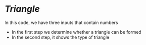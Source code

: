 # *Triangle*
In this code, we have three inputs that contain numbers 
*  In the first step we determine whether a triangle can be formed
* In the second step, it shows the type of triangle